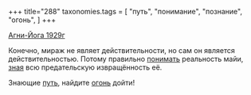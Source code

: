 +++
title="288"
taxonomies.tags = [
 "путь",
 "понимание",
 "познание",
 "огонь",
]
+++

[Агни-Йога 1929г](/agni/1929)

Конечно, мираж не являет действительности, но сам он является действительностью. Потому правильно [понимать](/tags/понимание) реальность майи, [зная](/tags/познание) всю предательскую извращённость её.   

Знающие [путь](/tags/путь), найдите [огонь](/tags/огонь) дойти!